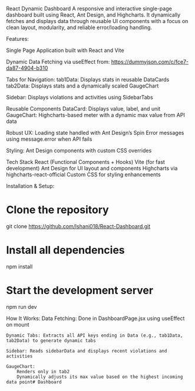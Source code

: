 React Dynamic Dashboard
    A responsive and interactive single-page dashboard built using React, Ant Design, and Highcharts. It dynamically fetches and displays data through reusable UI components with a focus on clean layout, modularity, and reliable error/loading handling.

Features:

Single Page Application built with React and Vite

Dynamic Data Fetching via useEffect from: 
        https://dummyjson.com/c/fce7-da87-4904-b310

Tabs for Navigation:
        tab1Data: Displays stats in reusable DataCards
        tab2Data: Displays stats and a dynamically scaled GaugeChart

Sidebar:
        Displays violations and activities using SidebarTabs

Reusable Components
        DataCard: Displays value, label, and unit
        GaugeChart: Highcharts-based meter with a dynamic max value from API data

Robust UX:
        Loading state handled with Ant Design’s Spin
        Error messages using message.error when API fails

Styling:
        Ant Design components with custom CSS overrides


Tech Stack
    React (Functional Components + Hooks)
    Vite (for fast development)
    Ant Design for UI layout and components
    Highcharts via highcharts-react-official
    Custom CSS for styling enhancements

Installation & Setup:

# Clone the repository
git clone https://github.com/Ishani018/React-Dashboard.git


# Install all dependencies
npm install

# Start the development server
npm run dev


How It Works:
    Data Fetching: Done in DashboardPage.jsx using useEffect on mount

    Dynamic Tabs: Extracts all API keys ending in Data (e.g., tab1Data, tab2Data) to generate dynamic tabs

    Sidebar: Reads sidebarData and displays recent violations and activities

    GaugeChart:
        Renders only in tab2
        Dynamically adjusts its max value based on the highest incoming data point# Dashboard
